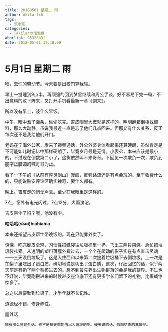 ```yaml
---
title: 20180501 星期二 雨
author: Akilarlxh
tags:
  - 流水账
categories:
  - 🍬Akilarの泡泡糖
abbrlink: 95328b3f
date: 2018-05-01 19:10:00
---
```

# 5月1日 星期二 雨

啧，去你的劳动节。今天要是出校门算我输。

早上一觉睡到9点半，再顽强的回到梦里继续和周公手谈。好不容易下完一局，不出意料的败下阵来，又打开手机看最新一章《剑来》。

所以没有早上，谈什么早饭。

中午，暗中煮了面条，偷偷吃完。吉皮眼里大概就是这样的。明明翻箱倒柜找调料，那么大动静。虽说我最近一直是忘了他们几点回来。但那又有什么关系，反正每次还不是我给他们开门。

老妈在宁海外公家，发来了视频通话，外公外婆身体看起来还算硬朗，虽然肯定是不可能如儿时记忆中那样硬朗了，毕竟岁月最是无情。小表弟，本来应该是最小的，不过现在倒数第二小了，这货依然叫不来哥哥。下回见一次欺负一次，欺负到能字正腔圆的喊哥哥为止。

看了一下午的《从前有座灵剑山》漫画，反套路流还是有点会玩的。至于收费什么的，只能说酷安评论区确实神奇，要什么都有。

晚上。吉皮走的悄无声息。至少在我眼里是这样的。

7点，窗外有电光闪过，7点12分，大雨滂沱。

吉皮带伞了吗？哦，他没有伞。

**哈哈哈(ಡωಡ)hiahiahia**

本来还指望吉皮帮忙带晚饭的。现在只能靠外卖了。

惊悚，吃完脆皮全鸡，习惯性把纸袋往垃圾桶里一扔，飞出三两只果蝇。急忙把垃圾袋扎紧。从透明的塑料薄膜外看过去，一个个在爬动的影子实在有点直击灵魂——三天没倒垃圾了。这是入住西和以来第二次提着垃圾桶下去倒垃圾，上一次是在梨子里吃出了蛋白质，确切地说是切出了蛋白质，这次，仔细回忆的话，似乎两天前是有扔了两个梨核进去的。想不到最先养出生物群落的会是我的辖界。不过也不好说，毕竟刚搬进来的时候赵皮座位底下还有更多学长们留下的礼物，比果蝇惊悚多了。

总之以后要勤到垃圾了，才半年就不长记性。

道德经不错，修身养性。

题外话
```
哪有那么多题外话，也不是每天都能悟出大道理的啊。硬要说的话，假期结束的真快呢。
```